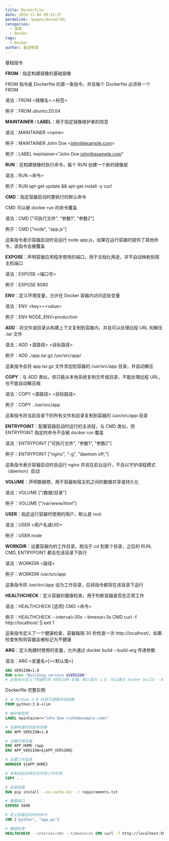 ```yaml
---
title: Dockerfile
date: 2024-11-02 09:51:37
permalink: /pages/docker10/
categories:
  - 运维
  - Docker
tags:
  - Docker
author: 星途物语
---
```

基础指令

**FROM**：指定构建镜像的基础镜像

FROM 指令是 Dockerfile 的第一条指令，并且每个 Dockerfile 必须有一个 FROM

语法：FROM <镜像名>:<标签>

例子：FROM ubuntu:20.04



**MAINTAINER** / **LABEL**：用于指定镜像维护者的信息

语法：MAINTAINER \<name>

例子：MAINTAINER John Doe \<john@example.com>

例子：LABEL maintainer="John Doe <john@example.com>"



**RUN**：在构建镜像时执行命令，每个 RUN 创建一个新的镜像层

语法：RUN <命令>

例子：RUN apt-get update && apt-get install -y curl



**CMD**：指定容器启动时要执行的默认命令

CMD 可以被 docker run 的命令覆盖

语法：CMD ["可执行文件", "参数1", "参数2"]

例子：CMD ["node", "app.js"]

这条指令表示容器启动时会运行 node app.js，如果在运行容器时提供了其他命令，该指令会被覆盖



**EXPOSE**：声明容器应用程序使用的端口，用于文档化用途，并不自动映射到宿主机端口

语法：EXPOSE <端口号>

例子：EXPOSE 8080



**ENV**：定义环境变量，允许在 Docker 容器内访问这些变量

语法：ENV \<key>=\<value>

例子：ENV NODE_ENV=production



**ADD**：将文件或目录从构建上下文复制到容器内，并且可以处理远程 URL 和解压 .tar 文件

语法：ADD <源路径> <目标路径>

例子：ADD ./app.tar.gz /usr/src/app/

这条指令会将 app.tar.gz 文件添加到容器的 /usr/src/app 目录，并自动解压



**COPY**：与 ADD 类似，但只能从本地系统复制文件或目录，不能处理远程 URL，也不能自动解压缩

语法：COPY <源路径> <目标路径>

例子：COPY . /usr/src/app

这条指令将当前目录下的所有文件和目录复制到容器的 /usr/src/app 目录



**ENTRYPOINT**：配置容器启动时运行的主进程，与 CMD 类似，但 ENTRYPOINT 指定的命令不会被 docker run 覆盖

语法：ENTRYPOINT ["可执行文件", "参数1", "参数2"]

例子：ENTRYPOINT ["nginx", "-g", "daemon off;"]

这条指令表示容器启动时会运行 nginx 并且在前台运行，不会以守护进程模式（daemon）启动



**VOLUME**：声明数据卷，用于容器和宿主机之间的数据共享或持久化

语法：VOLUME ["/数据/目录"]

例子：VOLUME ["/var/www/html"]



**USER**：指定运行容器时使用的用户，默认是 root

语法：USER <用户名或UID>

例子：USER node



**WORKDIR**：设置容器内的工作目录，相当于 cd 到某个目录，之后的 RUN, CMD, ENTRYPOINT 都会在该目录下执行

语法：WORKDIR <路径>

例子：WORKDIR /usr/src/app

这条指令将 /usr/src/app 设为工作目录，后续指令都将在该目录下运行



**HEALTHCHECK**：定义容器的健康检查，用于判断容器是否在正常工作

语法：HEALTHCHECK [选项] CMD <命令>

例子：HEALTHCHECK --interval=30s --timeout=3s CMD curl -f http://localhost/ || exit 1

这条指令定义了一个健康检查，容器每隔 30 秒检查一次 http://localhost/，如果检查失败则容器会被标记为不健康



**ARG**：定义构建时使用的变量，允许通过 docker build --build-arg 传递参数

语法：ARG <变量名>[=<默认值>]

```dockerfile
ARG VERSION=1.0
RUN echo "Building version $VERSION"
# 这条指令定义了构建时的 VERSION 变量，默认值为 1.0，可以通过 docker build --build-arg VERSION=2.0 来覆盖
```



Dockerfile 完整实例

```dockerfile
# 从 Python 3.8 的官方镜像开始构建
FROM python:3.8-slim

# 维护者信息
LABEL maintainer="John Doe <john@example.com>"

# 设置构建时的版本参数
ARG APP_VERSION=1.0

# 设置环境变量
ENV APP_HOME /app
ENV APP_VERSION=${APP_VERSION}

# 设置工作目录
WORKDIR ${APP_HOME}

# 复制当前目录的文件到工作目录
COPY . .

# 安装依赖
RUN pip install --no-cache-dir -r requirements.txt

# 暴露端口
EXPOSE 5000

# 定义容器启动时的命令
CMD ["python", "app.py"]

# 健康检查
HEALTHCHECK --interval=30s --timeout=3s CMD curl -f http://localhost:5000/ || exit 1
```